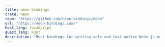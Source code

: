 ```yaml
---
title: neon-bindings
crate: neon
repo: "https://github.com/neon-bindings/neon"
url: "https://neon-bindings.com/"
host_lang: JavaScript
guest_lang: Rust
description: "Rust bindings for writing safe and fast native Node.js modules."
---
```

